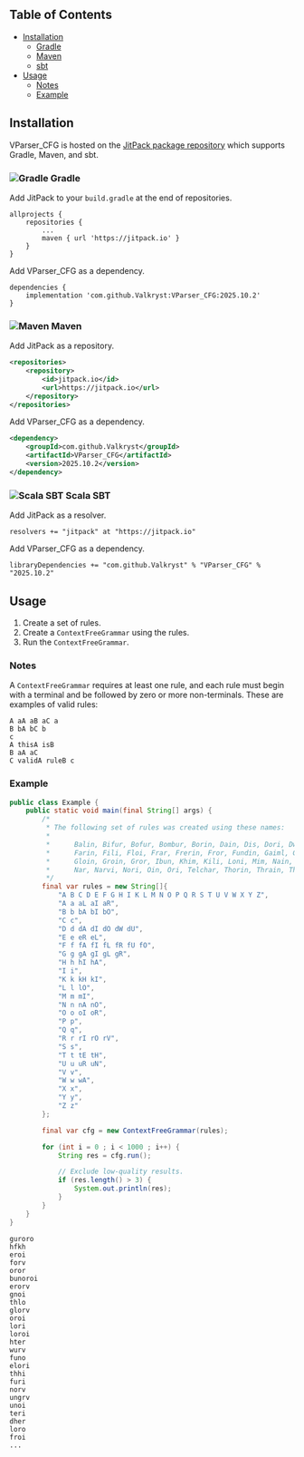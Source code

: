 ## Table of Contents

* [Installation](https://github.com/Valkryst/VParser_CFG#installation)
    * [Gradle](https://github.com/Valkryst/VParser_CFG#-gradle)
    * [Maven](https://github.com/Valkryst/VParser_CFG#-maven)
    * [sbt](https://github.com/Valkryst/VParser_CFG#-scala-sbt)
* [Usage](https://github.com/Valkryst/VParser_CFG#usage)
  * [Notes](https://github.com/Valkryst/VParser_CFG#usage)
  * [Example](https://github.com/Valkryst/VParser_CFG#usage)

## Installation

VParser_CFG is hosted on the [JitPack package repository](https://jitpack.io/#Valkryst/VParser_CFG)
which supports Gradle, Maven, and sbt.

### ![Gradle](https://i.imgur.com/qtc6bXq.png?1) Gradle

Add JitPack to your `build.gradle` at the end of repositories.

```
allprojects {
	repositories {
		...
		maven { url 'https://jitpack.io' }
	}
}
```

Add VParser_CFG as a dependency.

```
dependencies {
	implementation 'com.github.Valkryst:VParser_CFG:2025.10.2'
}
```

### ![Maven](https://i.imgur.com/2TZzobp.png?1) Maven

Add JitPack as a repository.

``` xml
<repositories>
    <repository>
        <id>jitpack.io</id>
        <url>https://jitpack.io</url>
    </repository>
</repositories>
```
Add VParser_CFG as a dependency.

```xml
<dependency>
    <groupId>com.github.Valkryst</groupId>
    <artifactId>VParser_CFG</artifactId>
    <version>2025.10.2</version>
</dependency>
```

### ![Scala SBT](https://i.imgur.com/Nqv3mVd.png?1) Scala SBT

Add JitPack as a resolver.

```
resolvers += "jitpack" at "https://jitpack.io"
```

Add VParser_CFG as a dependency.

```
libraryDependencies += "com.github.Valkryst" % "VParser_CFG" % "2025.10.2"
```

## Usage

1. Create a set of rules.
2. Create a `ContextFreeGrammar` using the rules.
3. Run the `ContextFreeGrammar`.

### Notes

A `ContextFreeGrammar` requires at least one rule, and each rule must begin with
a terminal and be followed by zero or more non-terminals. These are examples
of valid rules:

```
A aA aB aC a
B bA bC b
c
A thisA isB
B aA aC
C validA ruleB c
```

### Example

```java
public class Example {
	public static void main(final String[] args) {
		/*
		 * The following set of rules was created using these names:
		 *
		 * 		Balin, Bifur, Bofur, Bombur, Borin, Dain, Dis, Dori, Dwalin,
		 * 		Farin, Fili, Floi, Frar, Frerin, Fror, Fundin, Gaiml, Gimli,
		 * 		Gloin, Groin, Gror, Ibun, Khim, Kili, Loni, Mim, Nain, Nali,
		 * 		Nar, Narvi, Nori, Oin, Ori, Telchar, Thorin, Thrain, Thror
		 */
		final var rules = new String[]{
            "A B C D E F G H I K L M N O P Q R S T U V W X Y Z",
            "A a aL aI aR",
            "B b bA bI bO",
            "C c",
            "D d dA dI dO dW dU",
            "E e eR eL",
            "F f fA fI fL fR fU fO",
            "G g gA gI gL gR",
            "H h hI hA",
            "I i",
            "K k kH kI",
            "L l lO",
            "M m mI",
            "N n nA nO",
            "O o oI oR",
            "P p",
            "Q q",
            "R r rI rO rV",
            "S s",
            "T t tE tH",
            "U u uR uN",
            "V v",
            "W w wA",
            "X x",
            "Y y",
            "Z z"
		};

		final var cfg = new ContextFreeGrammar(rules);

		for (int i = 0 ; i < 1000 ; i++) {
			String res = cfg.run();

			// Exclude low-quality results.
			if (res.length() > 3) {
				System.out.println(res);
			}
		}
	}
}
```

```
guroro
hfkh
eroi
forv
oror
bunoroi
erorv
gnoi
thlo
glorv
oroi
lori
loroi
hter
wurv
funo
elori
thhi
furi
norv
ungrv
unoi
teri
dher
loro
froi
...
```
